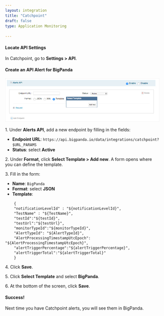 ```yaml
---
layout: integration 
title: "Catchpoint"
draft: false
type: Application Monitoring

---
```


#### Locate API Settings
In Catchpoint, go to **Settings > API**.

<!-- section-separator -->

#### Create an API Alert for BigPanda

![media/CatchpointScreenshot.jpg](/media/CatchpointScreenshot.jpg)

1\. Under **Alerts API**, add a new endpoint by filling in the fields:

* **Endpoint URL**: `https://api.bigpanda.io/data/integrations/catchpoint?$URL_PARAMS`
* **Status**: select **Active**

2\. Under **Format**, click **Select Template > Add new**. A form opens where you can define the template.

3\. Fill in the form:

* **Name**: `BigPanda`
* **Format**: select **JSON**
* **Template**:
```
    {
    "notificationLevelId" : "${notificationLevelId}",
    "TestName" : "${TestName}",
    "testId":"${testId}",
    "testUrl":"${testUrl}",
    "monitorTypeId":"${monitorTypeId}",
    "AlertTypeId": "${AlertTypeId}",
    "AlertProcessingTimestampUtcEpoch": "${AlertProcessingTimestampUtcEpoch}",
    "alertTriggerPercentage":"${alertTriggerPercentage}",
    "alertTriggerTotal":"${alertTriggerTotal}"
    }
```

4\. Click **Save**.

5\. Click **Select Template** and select **BigPanda**.

6\. At the bottom of the screen, click **Save**.


<!-- section-separator -->

#### Success!

Next time you have Catchpoint alerts, you will see them in BigPanda.


